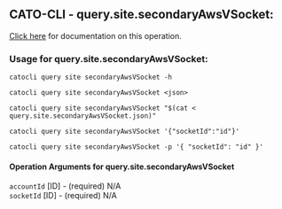 
## CATO-CLI - query.site.secondaryAwsVSocket:
[Click here](https://api.catonetworks.com/documentation/#query-query.site.secondaryAwsVSocket) for documentation on this operation.

### Usage for query.site.secondaryAwsVSocket:

`catocli query site secondaryAwsVSocket -h`

`catocli query site secondaryAwsVSocket <json>`

`catocli query site secondaryAwsVSocket "$(cat < query.site.secondaryAwsVSocket.json)"`

`catocli query site secondaryAwsVSocket '{"socketId":"id"}'`

`catocli query site secondaryAwsVSocket -p '{
    "socketId": "id"
}'`


#### Operation Arguments for query.site.secondaryAwsVSocket ####

`accountId` [ID] - (required) N/A    
`socketId` [ID] - (required) N/A    
